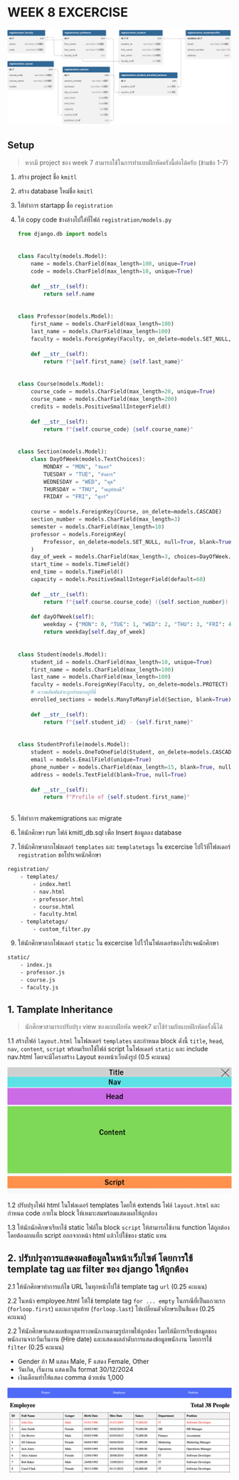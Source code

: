 # WEEK 8 EXCERCISE
![Execer7-4](./images/ER.svg)

## Setup
> หากมี project ของ week 7 สามารถใช้ในการทำแบบฝึกหัดครังนี้ต่อได้ครับ (ข้ามข้อ 1-7)

1. สร้าง project ชื่อ `kmitl`
2. สร้าง database ใหม่ชื่อ `kmitl`
4. ให้ทำการ startapp ชื่อ `registration`
5. ให้ copy code ข้างล่างไปใส่ที่ไฟล์ `registration/models.py`

    ``` PYTHON
    from django.db import models


    class Faculty(models.Model):
        name = models.CharField(max_length=100, unique=True)
        code = models.CharField(max_length=10, unique=True)

        def __str__(self):
            return self.name


    class Professor(models.Model):
        first_name = models.CharField(max_length=100)
        last_name = models.CharField(max_length=100)
        faculty = models.ForeignKey(Faculty, on_delete=models.SET_NULL, null=True)

        def __str__(self):
            return f"{self.first_name} {self.last_name}"


    class Course(models.Model):
        course_code = models.CharField(max_length=20, unique=True)
        course_name = models.CharField(max_length=200)
        credits = models.PositiveSmallIntegerField()

        def __str__(self):
            return f"{self.course_code} {self.course_name}"


    class Section(models.Model):
        class DayOfWeek(models.TextChoices):
            MONDAY = "MON", "จันทร์"
            TUESDAY = "TUE", "อังคาร"
            WEDNESDAY = "WED", "พุธ"
            THURSDAY = "THU", "พฤหัสบดี"
            FRIDAY = "FRI", "ศุกร์"

        course = models.ForeignKey(Course, on_delete=models.CASCADE)
        section_number = models.CharField(max_length=3)
        semester = models.CharField(max_length=10)
        professor = models.ForeignKey(
            Professor, on_delete=models.SET_NULL, null=True, blank=True
        )
        day_of_week = models.CharField(max_length=3, choices=DayOfWeek.choices)
        start_time = models.TimeField()
        end_time = models.TimeField()
        capacity = models.PositiveSmallIntegerField(default=60)

        def __str__(self):
            return f"{self.course.course_code} ({self.section_number}) - {self.semester})"
            
        def dayOfWeek(self):
            weekday = {"MON": 0, "TUE": 1, "WED": 2, "THU": 3, "FRI": 4}
            return weekday[self.day_of_week]


    class Student(models.Model):
        student_id = models.CharField(max_length=10, unique=True)
        first_name = models.CharField(max_length=100)
        last_name = models.CharField(max_length=100)
        faculty = models.ForeignKey(Faculty, on_delete=models.PROTECT)
        # ความสัมพันธ์จะถูกย้ายมาอยู่ที่นี่
        enrolled_sections = models.ManyToManyField(Section, blank=True)

        def __str__(self):
            return f"{self.student_id} - {self.first_name}"


    class StudentProfile(models.Model):
        student = models.OneToOneField(Student, on_delete=models.CASCADE, primary_key=True)
        email = models.EmailField(unique=True)
        phone_number = models.CharField(max_length=15, blank=True, null=True)
        address = models.TextField(blank=True, null=True)

        def __str__(self):
            return f"Profile of {self.student.first_name}"
        
    ```

5. ให้ทำการ makemigrations และ migrate

6. ให้นักศึกษา run ไฟล์ kmitl_db.sql เพื่อ Insert ข้อมูลลง database

7. ให้นักศึกษาลากโฟลเดอร์ `templates` และ `templatetags` ใน excercise ไปไว้ที่โฟลเดอร์ `registration` ขอโปรเจคนักศึกษา
```sh
registration/
    - templates/
        - index.hmtl
        - nav.html
        - professor.html
        - course.html
        - faculty.html
    - templatetags/
        - custom_filter.py
```
9. ให้นักศึกษาลากโฟลเดอร์ `static` ใน excercise ไปใว้ในโฟลเดอร์ของโปรเจคนักศึกษา

```sh
static/
    - index.js
    - professor.js
    - course.js
    - faculty.js
```

## 1. Tamplate Inheritance
> นักศึกษาสามารถปรับปรุง view ของแบบฝึกหัด week7 มาใช้ร่วมกับแบบฝึกหัดครั้งนี้ได้

1.1 สร้างไฟล์ `layout.html` ในโฟลเดอร์ `templates` และกำหนด block ดังนี้ `title`, `head`, `nav`, `content`, `script` พร้อมเรียกใช้ไฟล์ script ในโฟลเดอร์ `static` และ include nav.html โดยจะมีโครงสร้าง Layout ของหน้าเว็บดังรูป (0.5 คะแนน)

![layout](images/layout.png)

1.2 ปรับปรุงไฟล์ html ในโฟลเดอร์ templates โดยให้ extends ไฟล์ `layout.html` และกำหนด code ภายใน block ให้เหมาะสมพร้อมแสดงผลให้ถูกต้อง

1.3 ให้นักนักศึกษาเรียกใช้ static ไฟล์ใน block `script` ให้สามารถใช้งาน function ได้ถูกต้อง โดยต้องลบแท็ก script ออกจากหน้า html แล้วไปใช้ของ static แทน

## 2. ปรับปรุงการแสดงผลข้อมูลในหน้าเว็บไซต์ โดยการใช้ template tag และ filter ของ django ให้ถูกต้อง

2.1 ให้นักศึกษาทำการแก้ไข URL ในทุกหน้าไปใช้ template tag `url` (0.25 คะแนน)

2.2 ในหน้า employee.html ให้ใช้ template tag `for ... empty` ในกรณีที่เป็นแถวแรก (`forloop.first`) และแถวสุดท้าย (`forloop.last`) ให้เปลี่ยนตัวอักษรเป็นสีแดง (0.25 คะแนน)

2.2 ให้นักศึกษาแสดงผลข้อมูลตารางพนักงานตามรูปภาพให้ถูกต้อง โดยให้มีการเรียงข้อมูลของพนักงานจากวันเริ่มงาน (Hire date) และแสดงผลลำดับการแสดงข้อมูลพนักงาน โดยการใช้ `filter` (0.25 คะแนน)
- Gender ถ้า M แสดง Male, F แสดง Female, Other
- วันเกิด, เริ่มงาน แสดงเป็น format 30/12/2024
- เงินเดือนทำให้แสดง comma ด้วยเช่น 1,000

![emp_image](images/image.png)
